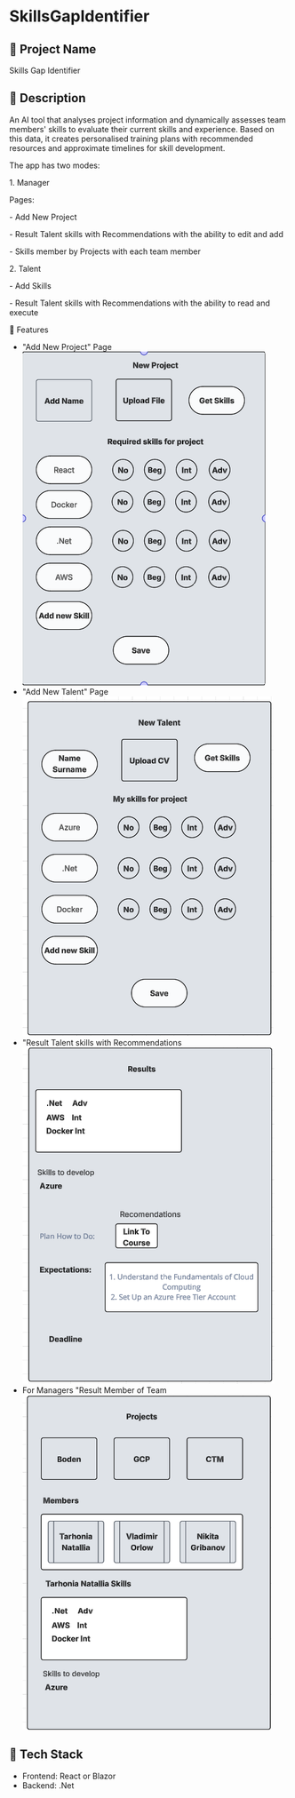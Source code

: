 # SkillsGapIdentifier

## 📌 Project Name

Skills Gap Identifier

## 📝 Description

An AI tool that analyses project information and dynamically assesses team members' skills to evaluate their current skills and experience. Based on this data, it creates personalised training plans with recommended resources and approximate timelines for skill development.


The app has two modes:&#x20;

1\. Manager &#x20;

Pages:

&#x20;\- Add New Project

\- Result Talent skills with Recommendations with the ability to edit and add

\- Skills member by Projects with each team member&#x20;

2\. Talent

\- Add Skills&#x20;

\- Result Talent skills with Recommendations with the ability to read and execute

🚀 Features

- "Add New Project" Page
![App Screenshot](images/image%20(6).png)
- "Add New Talent" Page
![App Screenshot](images/image%20(7).png)
- "Result Talent skills with Recommendations
![App Screenshot](images/image%20(8).png)
- For Managers "Result Member of Team
![App Screenshot](images/image%20(9).png)

## 🧱 Tech Stack

- Frontend: React or Blazor
- Backend: .Net


